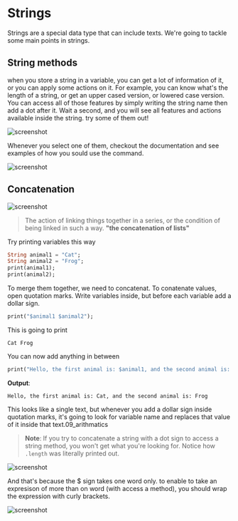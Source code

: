 # Strings

Strings are a special data type that can include texts. We're going to tackle some main points in strings. 



## String methods

when you store a string in a variable, you can get a lot of information of it, or you can apply some actions on it. For example, you can know what's the length of a string, or get an upper cased version, or lowered case version. You can access all of those features by simply writing the string name then add a dot after it. Wait a second, and you will see all features and actions available inside the string. try some of them out! 

![screenshot](https://lh6.googleusercontent.com/zNjupsHgQP0oIieYBweT7pqcb_rezDDxnNGY08faQlvdYicD-xL3yJNmkkv2sGpkn8VJw1hhLmDNpp30EKDFHO8gTZd6i7c2S0d8J68xTXRIk1Pl9S_JyiKQ8gJqK4hTiDMips-N)




Whenever you select one of them, checkout the documentation and see examples of how you sould use the command. 

![screenshot](https://lh3.googleusercontent.com/CROWfBbAVoHzdvnYG_0mGhKqOC_HFqZBaL2D1nYWdxq4LZ7A0EMxHhnkieZ0KflNLtrRf04Nhyg_t5Hy1_15Q6qEnNZq7dOb3lc2gJc9et5u7KfxnlBxAPP1J8d6YIrmt8TRSmhb)








## **Concatenation**

![screenshot](https://lh3.googleusercontent.com/Mz3V-uhONyjTHvqWPA2I2xczwcHgmxJIdtO3bVkDRn1tGiGSu1fACQUTihQ-coXS2akcSiLbhvaNB9nIRhXoX1gkF46dGZST989zlo7leoV1tLPJTOUZopRzqmO_5jL4ew8oDapM)


> The action of linking things together in a series, or the condition of being linked in such a way.
> **"the concatenation of lists"**



Try printing variables this way

```dart
String animal1 = "Cat";
String animal2 = "Frog";
print(animal1);
print(animal2);
```

To merge them together, we need to concatenat. To conatenate values, open quotation marks. Write variables inside, but before each variable add a dollar sign. 

```dart
print("$animal1 $animal2");
```



This is going to print 

```shell
Cat Frog
```



You can now add anything in between 

```dart
print("Hello, the first animal is: $animal1, and the second animal is: $animal2");
```

**Output**:

```shell
Hello, the first animal is: Cat, and the second animal is: Frog
```



This looks like a single text, but whenever you add a dollar sign inside quotation marks, it's going to look for variable name and replaces that value of it inside that text.09_arithmatics



> **Note**: If you try to concatenate a string with a dot sign to access a string method, you won't get what you're looking for. Notice how `.length` was literally printed out. 

![screenshot](https://lh4.googleusercontent.com/ZBUqu2cQcmxjf0t35PKvUwf0DdNfUn9lh0JVNEPDzCJ0LN6cMRtdQX62ishSB92Wt1Sv4N1lpYUQix7sEfwTxlxdH7WutNR0ucKE4hr0e6c3B-Hz_R_3kGCu6YHehoyTvmglmyz1)




And that's because the $ sign takes one word only. to enable to take an expresison of more than on word (with access a method), you should wrap the expression with curly brackets.

![screenshot](https://lh5.googleusercontent.com/ibCstBydt4nfkxupQiBo4atqxuqWCA6zFKtW3AENcU5wkU8X9W4Pb3k8RRckRHot5PWgdAewVXUopG24fbT2nq8wpID27uOhAlq7gdbjq4fh7OowqVv1U-ym8bPDVwgCDpO7hoDB)

























